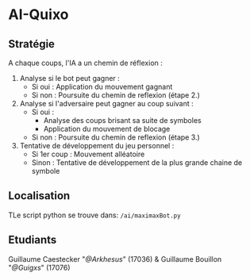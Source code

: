 # AI-Quixo

## Stratégie

A chaque coups, l'IA a un chemin de réflexion : 

1. Analyse si le bot peut gagner : 
    * Si oui : Application du mouvement gagnant
    * Si non : Poursuite du chemin de reflexion (étape 2.)
2. Analyse si l'adversaire peut gagner au coup suivant : 
    * Si oui : 
        - Analyse des coups brisant sa suite de symboles
        - Application du mouvement de blocage
    * Si non : Poursuite du chemin de reflexion (étape 3.)
3. Tentative de développement du jeu personnel :
    * Si 1er coup : Mouvement alléatoire
    * Sinon : Tentative de développement de la plus grande chaine de symbole

## Localisation   

TLe script python se trouve dans: `/ai/maximaxBot.py`

## Etudiants

Guillaume Caestecker "*@Arkhesus*" (17036) & Guillaume Bouillon "*@Guigxs*" (17076)
